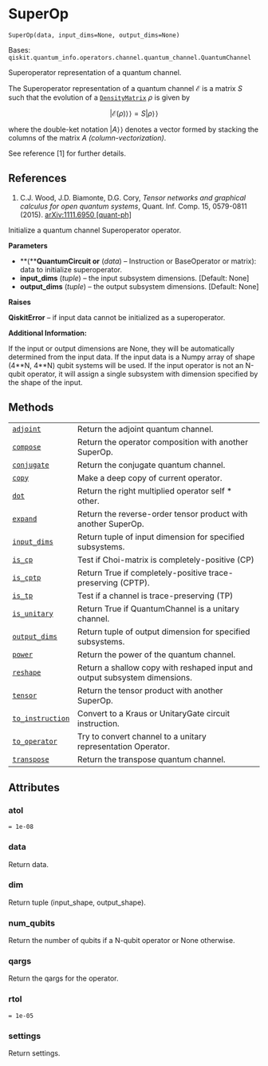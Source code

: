 # SuperOp

<span id="undefined" />

`SuperOp(data, input_dims=None, output_dims=None)`

Bases: `qiskit.quantum_info.operators.channel.quantum_channel.QuantumChannel`

Superoperator representation of a quantum channel.

The Superoperator representation of a quantum channel $\mathcal{E}$ is a matrix $S$ such that the evolution of a [`DensityMatrix`](qiskit.quantum_info.DensityMatrix#qiskit.quantum_info.DensityMatrix "qiskit.quantum_info.DensityMatrix") $\rho$ is given by

$$
|\mathcal{E}(\rho)\rangle\!\rangle = S |\rho\rangle\!\rangle
$$

where the double-ket notation $|A\rangle\!\rangle$ denotes a vector formed by stacking the columns of the matrix $A$ *(column-vectorization)*.

See reference \[1] for further details.

## References

1.  C.J. Wood, J.D. Biamonte, D.G. Cory, *Tensor networks and graphical calculus for open quantum systems*, Quant. Inf. Comp. 15, 0579-0811 (2015). [arXiv:1111.6950 \[quant-ph\]](https://arxiv.org/abs/1111.6950)

Initialize a quantum channel Superoperator operator.

**Parameters**

*   \*\*(\*\***QuantumCircuit or** (*data*) – Instruction or BaseOperator or matrix): data to initialize superoperator.
*   **input\_dims** (*tuple*) – the input subsystem dimensions. \[Default: None]
*   **output\_dims** (*tuple*) – the output subsystem dimensions. \[Default: None]

**Raises**

**QiskitError** – if input data cannot be initialized as a superoperator.

**Additional Information:**

If the input or output dimensions are None, they will be automatically determined from the input data. If the input data is a Numpy array of shape (4\*\*N, 4\*\*N) qubit systems will be used. If the input operator is not an N-qubit operator, it will assign a single subsystem with dimension specified by the shape of the input.

## Methods

|                                                                                                                                                        |                                                                            |
| ------------------------------------------------------------------------------------------------------------------------------------------------------ | -------------------------------------------------------------------------- |
| [`adjoint`](qiskit.quantum_info.SuperOp.adjoint#qiskit.quantum_info.SuperOp.adjoint "qiskit.quantum_info.SuperOp.adjoint")                             | Return the adjoint quantum channel.                                        |
| [`compose`](qiskit.quantum_info.SuperOp.compose#qiskit.quantum_info.SuperOp.compose "qiskit.quantum_info.SuperOp.compose")                             | Return the operator composition with another SuperOp.                      |
| [`conjugate`](qiskit.quantum_info.SuperOp.conjugate#qiskit.quantum_info.SuperOp.conjugate "qiskit.quantum_info.SuperOp.conjugate")                     | Return the conjugate quantum channel.                                      |
| [`copy`](qiskit.quantum_info.SuperOp.copy#qiskit.quantum_info.SuperOp.copy "qiskit.quantum_info.SuperOp.copy")                                         | Make a deep copy of current operator.                                      |
| [`dot`](qiskit.quantum_info.SuperOp.dot#qiskit.quantum_info.SuperOp.dot "qiskit.quantum_info.SuperOp.dot")                                             | Return the right multiplied operator self \* other.                        |
| [`expand`](qiskit.quantum_info.SuperOp.expand#qiskit.quantum_info.SuperOp.expand "qiskit.quantum_info.SuperOp.expand")                                 | Return the reverse-order tensor product with another SuperOp.              |
| [`input_dims`](qiskit.quantum_info.SuperOp.input_dims#qiskit.quantum_info.SuperOp.input_dims "qiskit.quantum_info.SuperOp.input_dims")                 | Return tuple of input dimension for specified subsystems.                  |
| [`is_cp`](qiskit.quantum_info.SuperOp.is_cp#qiskit.quantum_info.SuperOp.is_cp "qiskit.quantum_info.SuperOp.is_cp")                                     | Test if Choi-matrix is completely-positive (CP)                            |
| [`is_cptp`](qiskit.quantum_info.SuperOp.is_cptp#qiskit.quantum_info.SuperOp.is_cptp "qiskit.quantum_info.SuperOp.is_cptp")                             | Return True if completely-positive trace-preserving (CPTP).                |
| [`is_tp`](qiskit.quantum_info.SuperOp.is_tp#qiskit.quantum_info.SuperOp.is_tp "qiskit.quantum_info.SuperOp.is_tp")                                     | Test if a channel is trace-preserving (TP)                                 |
| [`is_unitary`](qiskit.quantum_info.SuperOp.is_unitary#qiskit.quantum_info.SuperOp.is_unitary "qiskit.quantum_info.SuperOp.is_unitary")                 | Return True if QuantumChannel is a unitary channel.                        |
| [`output_dims`](qiskit.quantum_info.SuperOp.output_dims#qiskit.quantum_info.SuperOp.output_dims "qiskit.quantum_info.SuperOp.output_dims")             | Return tuple of output dimension for specified subsystems.                 |
| [`power`](qiskit.quantum_info.SuperOp.power#qiskit.quantum_info.SuperOp.power "qiskit.quantum_info.SuperOp.power")                                     | Return the power of the quantum channel.                                   |
| [`reshape`](qiskit.quantum_info.SuperOp.reshape#qiskit.quantum_info.SuperOp.reshape "qiskit.quantum_info.SuperOp.reshape")                             | Return a shallow copy with reshaped input and output subsystem dimensions. |
| [`tensor`](qiskit.quantum_info.SuperOp.tensor#qiskit.quantum_info.SuperOp.tensor "qiskit.quantum_info.SuperOp.tensor")                                 | Return the tensor product with another SuperOp.                            |
| [`to_instruction`](qiskit.quantum_info.SuperOp.to_instruction#qiskit.quantum_info.SuperOp.to_instruction "qiskit.quantum_info.SuperOp.to_instruction") | Convert to a Kraus or UnitaryGate circuit instruction.                     |
| [`to_operator`](qiskit.quantum_info.SuperOp.to_operator#qiskit.quantum_info.SuperOp.to_operator "qiskit.quantum_info.SuperOp.to_operator")             | Try to convert channel to a unitary representation Operator.               |
| [`transpose`](qiskit.quantum_info.SuperOp.transpose#qiskit.quantum_info.SuperOp.transpose "qiskit.quantum_info.SuperOp.transpose")                     | Return the transpose quantum channel.                                      |

## Attributes

<span id="undefined" />

### atol

`= 1e-08`

<span id="undefined" />

### data

Return data.

<span id="undefined" />

### dim

Return tuple (input\_shape, output\_shape).

<span id="undefined" />

### num\_qubits

Return the number of qubits if a N-qubit operator or None otherwise.

<span id="undefined" />

### qargs

Return the qargs for the operator.

<span id="undefined" />

### rtol

`= 1e-05`

<span id="undefined" />

### settings

Return settings.
